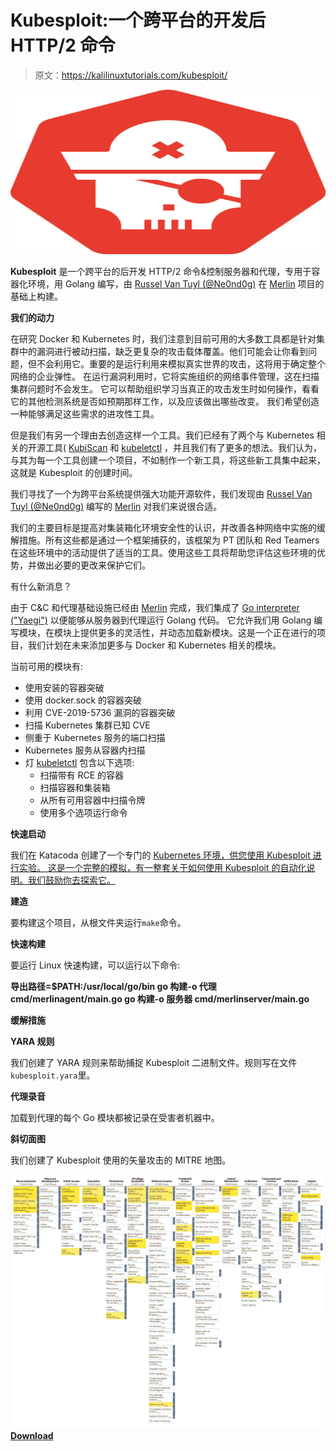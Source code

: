 # Kubesploit:一个跨平台的开发后 HTTP/2 命令

> 原文：<https://kalilinuxtutorials.com/kubesploit/>

[![Kubesploit : A Cross-Platform Post-Exploitation HTTP/2 Command](img/cf4d8e8f1ed8fe711786e92d23f6ca92.png "Kubesploit : A Cross-Platform Post-Exploitation HTTP/2 Command")](https://1.bp.blogspot.com/-jHNPWMZgYPA/YIiLN7Du3vI/AAAAAAAAI34/RhUBw_p1Oasqi5Yodad1xcwsSvjtoqdsQCLcBGAsYHQ/s728/Kubesploit-1.png)

**Kubesploit** 是一个跨平台的后开发 HTTP/2 命令&控制服务器和代理，专用于容器化环境，用 Golang 编写，由 [Russel Van Tuyl (@Ne0nd0g)](https://github.com/Ne0nd0g) 在 [Merlin](https://github.com/Ne0nd0g/merlin) 项目的基础上构建。

**我们的动力**

在研究 Docker 和 Kubernetes 时，我们注意到目前可用的大多数工具都是针对集群中的漏洞进行被动扫描，缺乏更复杂的攻击载体覆盖。他们可能会让你看到问题，但不会利用它。重要的是运行利用来模拟真实世界的攻击，这将用于确定整个网络的企业弹性。
在运行漏洞利用时，它将实施组织的网络事件管理，这在扫描集群问题时不会发生。
它可以帮助组织学习当真正的攻击发生时如何操作，看看它的其他检测系统是否如预期那样工作，以及应该做出哪些改变。
我们希望创造一种能够满足这些需求的进攻性工具。

但是我们有另一个理由去创造这样一个工具。我们已经有了两个与 Kubernetes 相关的开源工具( [KubiScan](https://github.com/cyberark/KubiScan) 和 [kubeletctl](https://github.com/cyberark/kubeletctl) ，并且我们有了更多的想法。我们认为，与其为每一个工具创建一个项目，不如制作一个新工具，将这些新工具集中起来，这就是 Kubesploit 的创建时间。

我们寻找了一个为跨平台系统提供强大功能开源软件，我们发现由 [Russel Van Tuyl (@Ne0nd0g)](https://github.com/Ne0nd0g) 编写的 [Merlin](https://github.com/Ne0nd0g/merlin) 对我们来说很合适。

我们的主要目标是提高对集装箱化环境安全性的认识，并改善各种网络中实施的缓解措施。所有这些都是通过一个框架捕获的，该框架为 PT 团队和 Red Teamers 在这些环境中的活动提供了适当的工具。使用这些工具将帮助您评估这些环境的优势，并做出必要的更改来保护它们。

有什么新消息？

由于 C&C 和代理基础设施已经由 [Merlin](https://github.com/Ne0nd0g/merlin) 完成，我们集成了 [Go interpreter ("Yaegi")](https://github.com/traefik/yaegi) 以便能够从服务器到代理运行 Golang 代码。
它允许我们用 Golang 编写模块，在模块上提供更多的灵活性，并动态加载新模块。这是一个正在进行的项目，我们计划在未来添加更多与 Docker 和 Kubernetes 相关的模块。

当前可用的模块有:

*   使用安装的容器突破
*   使用 docker.sock 的容器突破
*   利用 CVE-2019-5736 漏洞的容器突破
*   扫描 Kubernetes 集群已知 CVE
*   侧重于 Kubernetes 服务的端口扫描
*   Kubernetes 服务从容器内扫描
*   灯 [kubeletctl](https://github.com/cyberark/kubeletctl) 包含以下选项:
    *   扫描带有 RCE 的容器
    *   扫描容器和集装箱
    *   从所有可用容器中扫描令牌
    *   使用多个选项运行命令

**快速启动**

我们在 Katacoda 创建了一个专门的 [Kubernetes 环境，供您使用 Kubesploit 进行实验。
这是一个完整的模拟，有一整套关于如何使用 Kubesploit 的自动化说明。我们鼓励你去探索它。](https://www.katacoda.com/cyberarkcommons/scenarios/kubesploit)

**建造**

要构建这个项目，从根文件夹运行`make`命令。

**快速构建**

要运行 Linux 快速构建，可以运行以下命令:

**导出路径=$PATH:/usr/local/go/bin
go 构建-o 代理 cmd/merlinagent/main.go
go 构建-o 服务器 cmd/merlinserver/main.go**

**缓解措施**

**YARA 规则**

我们创建了 YARA 规则来帮助捕捉 Kubesploit 二进制文件。规则写在文件`kubesploit.yara`里。

**代理录音**

加载到代理的每个 Go 模块都被记录在受害者机器中。

**斜切面图**

我们创建了 Kubesploit 使用的矢量攻击的 MITRE 地图。

![](img/ea026eb86bc203e7ef72df8dfd022c7c.png)[**Download**](https://github.com/cyberark/kubesploit)